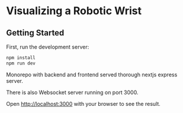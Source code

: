 # Visualizing a Robotic Wrist

## Getting Started

First, run the development server:

```bash
npm install
npm run dev
```

Monorepo with backend and frontend served thorough nextjs express server.

There is also Websocket server running on port 3000.

Open [http://localhost:3000](http://localhost:3000) with your browser to see the result.

